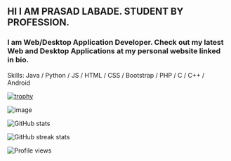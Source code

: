 ## HI I AM PRASAD LABADE. STUDENT BY PROFESSION.


### I am  Web/Desktop Application Developer. Check out my latest Web and Desktop Applications at my personal website linked in bio. 

Skills: Java / Python / JS / HTML / CSS / Bootstrap / PHP / C / C++ / Android


[![trophy](https://github-profile-trophy.vercel.app/?username=Prasad502&theme=radical)](https://github.com/ryo-ma/github-profile-trophy)

![image](https://github-readme-stats.vercel.app/api/top-langs/?username=Prasad502&layout=compact&langs_count=8&theme=radical)

![GitHub stats](https://github-readme-stats.vercel.app/api?username=Prasad502&show_icons=true&theme=radical)

![GitHub streak stats](https://github-readme-streak-stats.herokuapp.com/?user=Prasad502&theme=radical)  

![Profile views](https://gpvc.arturio.dev/Prasad502)  


